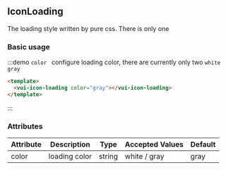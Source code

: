 ## IconLoading

The loading style written by pure css. There is only one

### Basic usage



:::demo `color ` configure loading color, there are currently only two `white` `gray`
```html
<template>
  <vui-icon-loading color="gray"></vui-icon-loading>
</template>
```
:::



### Attributes
| Attribute      | Description          | Type      | Accepted Values       | Default  |
|---------- |-------------- |---------- |--------------------------------  |-------- |
| color     | loading color       | string | white / gray | gray |

